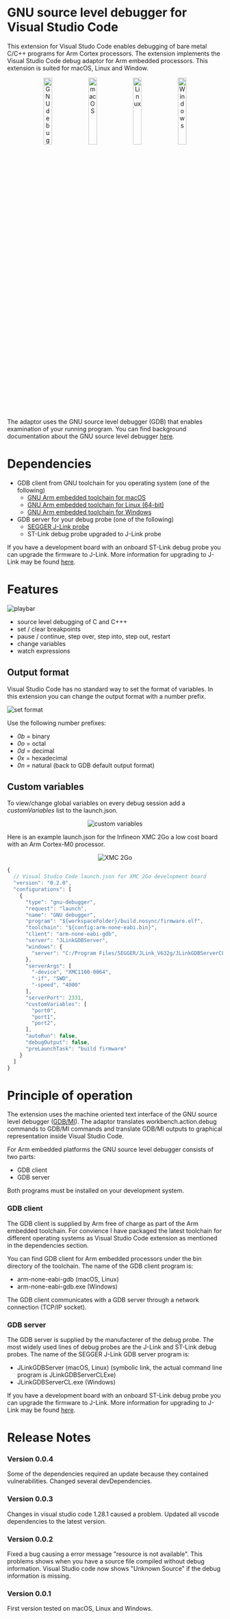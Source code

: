 # GNU source level debugger for Visual Studio Code

This extension for Visual Studo Code enables debugging of bare metal C/C++ 
programs for Arm Cortex processors. The extension implements the Visual Studio
Code debug adaptor for Arm embedded processors. This extension is suited for
macOS, Linux and Window. 

<div align="center">
<img src="https://raw.githubusercontent.com/metalcode-eu/gnu-debugger/master/images/GNU-debugger-512x512.png" alt="GNU debugger" width="20%">
<img src="https://raw.githubusercontent.com/metalcode-eu/gnu-debugger/master/images/macOS-512x512.png" alt="macOS" width="20%">
<img src="https://raw.githubusercontent.com/metalcode-eu/gnu-debugger/master/images/Linux-512x512.png" alt="Linux" width="20%">
<img src="https://raw.githubusercontent.com/metalcode-eu/gnu-debugger/master/images/Windows-512x512.png" alt="Windows" width="20%">
</div>

The adaptor uses the GNU source level debugger (GDB) that enables examination of 
your running program. You can find background documentation about the GNU source
level debugger 
[here](https://sourceware.org/gdb/current/onlinedocs/gdb/).

# Dependencies

- GDB client from GNU toolchain for you operating system (one of the following)
  - [GNU Arm embedded toolchain for macOS](https://marketplace.visualstudio.com/items?itemName=metalcode-eu.darwin-arm-none-eabi)
  - [GNU Arm embedded toolchain for Linux (64-bit)](https://marketplace.visualstudio.com/items?itemName=metalcode-eu.linux-arm-none-eabi)
  - [GNU Arm embedded toolchain for Windows](https://marketplace.visualstudio.com/items?itemName=metalcode-eu.windows-arm-none-eabi)
- GDB server for your debug probe (one of the following)
  - [SEGGER J-Link probe](https://www.segger.com/downloads/jlink/)
  - ST-Link debug probe upgraded to J-Link probe

If you have a development board with an onboard ST-Link debug probe you can 
upgrade the firmware to J-Link. More information for upgrading to J-Link may 
be found
[here](https://www.segger.com/products/debug-probes/j-link/models/other-j-links/st-link-on-board/). 

# Features
<img src="https://raw.githubusercontent.com/metalcode-eu/gnu-debugger/master/images/play-bar.png" alt="playbar">

- source level debugging of C and C+++
- set / clear breakpoints
- pause / continue, step over, step into, step out, restart
- change variables
- watch expressions

## Output format
Visual Studio Code has no standard way to set the format of variables. In this 
extension you can change the output format with a number prefix.

<img src="https://raw.githubusercontent.com/metalcode-eu/gnu-debugger/master/images/set-format.png" alt="set format">

Use the following number prefixes:
- *0b* = binary
- *0o* = octal
- *0d* = decimal
- *0x* = hexadecimal
- *0n* = natural (back to GDB default output format)

## Custom variables
To view/change global variables on every debug session add a *customVariables*
list to the launch.json.

<div align="center">
<img src="https://raw.githubusercontent.com/metalcode-eu/gnu-debugger/master/images/custom.png" alt="custom variables">
</div>

Here is an example launch.json for the Infineon XMC 2Go a low cost board with 
an Arm Cortex-M0 processor.

<div align="center">
<img src="https://raw.githubusercontent.com/metalcode-eu/gnu-debugger/master/images/XMC2Go.jpg" alt="XMC 2Go">
</div>

```javascript
{
  // Visual Studio Code launch.json for XMC 2Go development board 
  "version": "0.2.0",
  "configurations": [
    {
      "type": "gnu-debugger",
      "request": "launch",
      "name": "GNU debugger",
      "program": "${workspaceFolder}/build.nosync/firmware.elf",
      "toolchain": "${config:arm-none-eabi.bin}",
      "client": "arm-none-eabi-gdb",
      "server": "JLinkGDBServer",
      "windows": {
        "server": "C:/Program Files/SEGGER/JLink_V632g/JLinkGDBServerCL.exe",
      },
      "serverArgs": [
        "-device", "XMC1100-0064",
        "-if", "SWD",
        "-speed", "4000"
      ],
      "serverPort": 2331,
      "customVariables": [
        "port0",
        "port1",
        "port2",
      ],
      "autoRun": false,
      "debugOutput": false,
      "preLaunchTask": "build firmware"
    }
  ]
}
```

# Principle of operation
The extension uses the machine oriented text interface of the GNU source level
debugger 
([GDB/MI](https://sourceware.org/gdb/current/onlinedocs/gdb/GDB_002fMI.html#GDB_002fMI)).
The adaptor translates workbench.action.debug commands to GDB/MI commands and
translate GDB/MI outputs to graphical representation inside Visual Studio Code.

For Arm embedded platforms the GNU source level debugger consists of two parts:
- GDB client
- GDB server

Both programs must be installed on your development system. 

### GDB client
The GDB client is supplied by Arm free of charge as part of the Arm embedded 
toolchain. For convience I have packaged the latest toolchain for different 
operating systems as Visual Studio Code extension as mentioned in the 
dependencies section.

You can find GDB client for Arm embedded processors under the bin directory of
the toolchain. The name of the GDB client program is:

- arm-none-eabi-gdb (macOS, Linux)
- arm-none-eabi-gdb.exe (Windows)

The GDB client communicates with a GDB server through a network connection 
(TCP/IP socket). 

### GDB server
The GDB server is supplied by the manufacterer of the debug probe. The most 
widely used lines of debug probes are the J-Link and ST-Link debug probes. 
The name of the SEGGER J-Link GDB server program is:

- JLinkGDBServer  (macOS, Linux) 
  (symbolic link, the actual command line program is JLinkGDBServerCLExe)
- JLinkGDBServerCL.exe (Windows)

If you have a development board with an onboard ST-Link debug probe you can 
upgrade the firmware to J-Link. More information for upgrading to J-Link may 
be found
[here](https://www.segger.com/products/debug-probes/j-link/models/other-j-links/st-link-on-board/). 

# Release Notes

### Version 0.0.4
Some of the dependencies required an update because they contained 
vulnerabilities. Changed several devDependencies. 

### Version 0.0.3
Changes in visual studio code 1.28.1 caused a problem. Updated all vscode
dependencies to the latest version.

### Version 0.0.2
Fixed a bug causing a error message "resource is not available".
This problems shows when you have a source file compiled without debug 
information. Visual Studio code now shows "Unknown Source" if the debug
information is missing. 

### Version 0.0.1
First version tested on macOS, Linux and Windows. 
